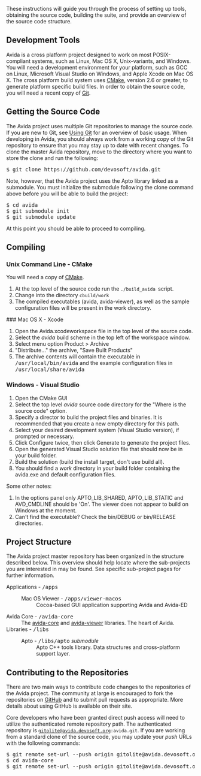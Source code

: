These instructions will guide you through the process of setting up tools, obtaining the source code, building the suite, and provide an overview of the source code structure.

## Development Tools
Avida is a cross platform project designed to work on most POSIX-compliant systems, such as Linux, Mac OS X, Unix-variants, and Windows. You will need a development environment for your platform, such as GCC on Linux, Microsoft Visual Studio on Windows, and Apple Xcode on Mac OS X. The cross platform build system uses <a href="http://cmake.org">CMake</a>, version 2.6 or greater, to generate platform specific build files. In order to obtain the source code, you will need a recent copy of <a href="http://git-scm.com">Git</a>.

## Getting the Source Code
The Avida project uses multiple Git repositories to manage the source code. If you are new to Git, see <a href="http://avida.devosoft.org/devguide/using-git/">Using Git</a> for an overview of basic usage. When developing in Avida, you should always work from a working copy of the Git repository to ensure that you may stay up to date with recent changes. To clone the master Avida repository, move to the directory where you want to store the clone and run the following:
<pre>$ git clone https://github.com/devosoft/avida.git</pre>
Note, however, that the Avida project uses the Apto library linked as a submodule. You must initialize the submodule following the clone command above before you will be able to build the project:
<pre>$ cd avida
$ git submodule init
$ git submodule update</pre>
At this point you should be able to proceed to compiling. 

## Compiling
### Unix Command Line - CMake
You will need a copy of <a href="http://cmake.org/">CMake</a>.
<ol>
	<li>At the top level of the source code run the <code>./build_avida </code>script.</li>
	<li>Change into the directory <code>cbuild/work</code></li>
	<li>The compiled executables (avida, avida-viewer), as well as the sample configuration files will be present in the work directory.</li>
</ol>
### Mac OS X - Xcode
<ol>
	<li>Open the Avida.xcodeworkspace file in the top level of the source code.</li>
	<li>Select the <em>avida</em> build scheme in the top left of the workspace window.</li>
	<li>Select menu option Product &gt; Archive</li>
	<li>"Distribute..." the archive, "Save Built Products"</li>
	<li>The archive contents will contain the executable in <kbd>/usr/local/bin/avida</kbd> and the example configuration files in <kbd>/usr/local/share/avida</kbd></li>
</ol>

### Windows - Visual Studio
<ol>
	<li>Open the CMake GUI</li>
	<li>Select the top level <em>avida</em> source code directory for the "Where is the source code" option.</li>
	<li>Specify a director to build the project files and binaries. It is recommended that you create a new empty directory for this path.</li>
	<li>Select your desired development system (Visual Studio version), if prompted or necessary.</li>
	<li>Click Configure twice, then click Generate to generate the project files.</li>
	<li>Open the generated Visual Studio solution file that should now be in your build folder.</li>
	<li>Build the solution (build the install target, don't use build all).</li>
	<li>You should find a <em>work</em> directory in your build folder containing the avida.exe and default configuration files.</li>
</ol>
Some other notes:
<ol>
	<li>In the options panel only APTO_LIB_SHARED, APTO_LIB_STATIC and AVD_CMDLINE should be 'On'. The viewer does not appear to build on Windows at the moment.</li>
	<li>Can't find the executable? Check the bin/DEBUG or bin/RELEASE directories.</li>
</ol>

## Project Structure
The Avida project master repository has been organized in the structure described below. This overview should help locate where the sub-projects you are interested in may be found. See specific sub-project pages for further information.

<dl><dt>Applications - <kbd>/apps</kbd></dt><dd><dl><dt>Mac OS Viewer - <kbd>/apps/viewer-macos</kbd> </dt><dd>Cocoa-based GUI application supporting Avida and Avida-ED</dd></dl></dd><dt>Avida Core - <kbd>/avida-core</kbd> </dt><dd>The <a href="http://avida.devosoft.org/devguide/projects/avida-core">avida-core</a> and <a href="http://avida.devosoft.org/devguide/projects/avida-viewer">avida-viewer</a> libraries. The heart of Avida.</dd><dt>Libraries - <kbd>/libs</kbd></dt><dd><dl><dt>Apto - <kbd>/libs/apto</kbd> <em>submodule</em></dt><dd>Apto C++ tools library. Data structures and cross-platform support layer.</dd></dl></dd></dl>

## Contributing to the Repositories
There are two main ways to contribute code changes to the repositories of the Avida project. The community at large is encouraged to fork the repositories on <a href="http://github.com/devosoft/avida/">GitHub</a> and to submit pull requests as appropriate. More details about using GitHub is available on their site.

Core developers who have been granted direct push access will need to utilize the authenticated remote repository path. The authenticated repository is <code>gitolite@avida.devosoft.org:avida.git</code>. If you are working from a standard clone of the source code, you may update your <em>push</em> URLs with the following commands:
<pre>$ git remote set-url --push origin gitolite@avida.devosoft.org:avida.git
$ cd avida-core
$ git remote set-url --push origin gitolite@avida.devosoft.org:avida-core.git</pre>
